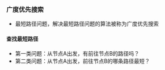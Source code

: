 ### 广度优先搜索
* 最短路径问题，解决最短路径问题的算法被称为广度优先搜索
#### 查找最短路径
* 第一类问题：从节点A出发，有前往节点B的路径吗？
* 第二类问题：从节点A出发，前往节点B的哪条路径最短？